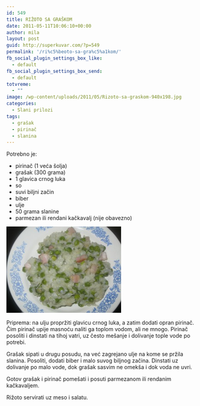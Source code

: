 ```yaml
---
id: 549
title: RIŽOTO SA GRAŠKOM
date: 2011-05-11T10:06:10+00:00
author: mila
layout: post
guid: http://superkuvar.com/?p=549
permalink: '/ri%c5%beoto-sa-gra%c5%a1kom/'
fb_social_plugin_settings_box_like:
  - default
fb_social_plugin_settings_box_send:
  - default
totvreme:
  - ""
image: /wp-content/uploads/2011/05/Rizoto-sa-graskom-940x198.jpg
categories:
  - Slani prilozi
tags:
  - grašak
  - pirinač
  - slanina
---
```

Potrebno je:

  * pirinač (1 veća šolja)
  * grašak (300 grama)
  * 1 glavica crnog luka
  * so
  * suvi biljni začin
  * biber
  * ulje
  * 50 grama slanine
  * parmezan ili rendani kačkavalj (nije obavezno)

<img class="alignnone size-medium wp-image-5627" src="/wp-content/uploads/2011/05/Rizoto-sa-graskom-300x225.jpg" alt="Rizoto sa graskom" width="300" height="225" /> 

Priprema: na ulju propržiti glavicu crnog luka, a zatim dodati opran pirinač. Čim pirinač upije masnoću naliti ga toplom vodom, ali ne mnogo. Pirinač posoliti i dinstati na tihoj vatri, uz često mešanje i dolivanje tople vode po potrebi.

Grašak sipati u drugu posudu, na već zagrejano ulje na kome se pržila slanina. Posoliti, dodati biber i malo suvog biljnog začina. Dinstati uz dolivanje po malo vode, dok grašak sasvim ne omekša i dok voda ne uvri.

Gotov grašak i pirinač pomešati i posuti parmezanom ili rendanim kačkavaljem.

Rižoto servirati uz meso i salatu.